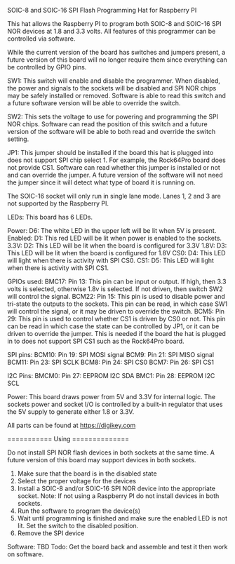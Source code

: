 SOIC-8 and SOIC-16 SPI Flash Programming Hat for Raspberry PI

This hat allows the Raspberry PI to program both SOIC-8 and SOIC-16 SPI
NOR devices at 1.8 and 3.3 volts.  All features of this programmer can
be controlled via software.

While the current version of the board has switches and jumpers present,
a future version of this board will no longer require them since everything
can be controlled by GPIO pins.

SW1: This switch will enable and disable the programmer.  When disabled,
the power and signals to the sockets will be disabled and SPI NOR chips
may be safely installed or removed.  Software is able to read this switch
and a future software version will be able to override the switch.

SW2: This sets the voltage to use for powering and programming the SPI NOR
chips.  Software can read the position of this switch and a future version
of the software will be able to both read and override the switch setting.

JP1: This jumper should be installed if the board this hat is plugged into
does not support SPI chip select 1.  For example, the Rock64Pro board does
not provide CS1.  Software can read whether this jumper is installed or not
and can override the jumper.  A future version of the software will not
need the jumper since it will detect what type of board it is running on.

The SOIC-16 socket will only run in single lane mode.  Lanes 1, 2 and 3
are not supported by the Raspberry PI.

LEDs:
This board has 6 LEDs.

Power: D6: The white LED in the upper left will be lit when 5V is present.
Enabled: D1: This red LED will be lit when power is enabled to the sockets.
3.3V: D2: This LED will be lit when the board is configured for 3.3V
1.8V: D3: This LED will be lit when the board is configured for 1.8V
CS0: D4: This LED will light when there is activity with SPI CS0.
CS1: D5: This LED will light when there is activity with SPI CS1.

GPIOs used:
BMC17: Pin 13: This pin can be input or output.  If high, then 3.3 volts is
               selected, otherwise 1.8v is selected.  If not driven, then
               switch SW2 will control the signal.
BCM22: Pin 15: This pin is used to disable power and tri-state the outputs
               to the sockets.  This pin can be read, in which case SW1 will
               control the signal, or it may be driven to override the switch.
BCM5: Pin 29:  This pin is used to control whether CS1 is driven by CS0 or not.
               This pin can be read in which case the state can be controlled
               by JP1, or it can be driven to override the jumper.  This is
               needed if the board the hat is plugged in to does not support
               SPI CS1 such as the Rock64Pro board.

SPI pins:
BCM10: Pin 19: SPI MOSI signal
BCM9: Pin 21: SPI MISO signal
BCM11: Pin 23: SPI SCLK
BCM8: Pin 24: SPI CS0
BCM7: Pin 26: SPI CS1

I2C Pins:
BMCM0: Pin 27: EEPROM I2C SDA
BMC1: Pin 28: EEPROM I2C SCL

Power: This board draws power from 5V and 3.3V for internal logic.  The
       sockets power and socket I/O is controlled by a built-in regulator
       that uses the 5V supply to generate either 1.8 or 3.3V.

All parts can be found at https://digikey.com

=========== Using ==============

Do not install SPI NOR flash devices in both sockets at the same time.  A
future version of this board may support devices in both sockets.

1. Make sure that the board is in the disabled state
2. Select the proper voltage for the devices
3. Install a SOIC-8 and/or SOIC-16 SPI NOR device into the appropriate socket.
   Note: If not using a Raspberry PI do not install devices in both
         sockets.
4. Run the software to program the device(s)
5. Wait until programming is finished and make sure the enabled LED is not
   lit.  Set the switch to the disabled position.
6. Remove the SPI device

Software: TBD
Todo: Get the board back and assemble and test it then work on software.

